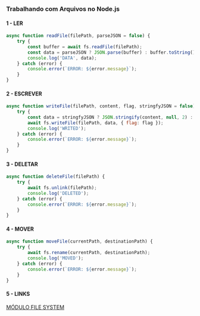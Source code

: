 ### Trabalhando com Arquivos no Node.js

#### 1 - LER

```javascript
async function readFile(filePath, parseJSON = false) {
	try {
		const buffer = await fs.readFile(filePath);
		const data = parseJSON ? JSON.parse(buffer) : buffer.toString();
		console.log('DATA', data);
	} catch (error) {
		console.error(`ERROR: ${error.message}`);
	}
}
```

#### 2 - ESCREVER

```javascript
async function writeFile(filePath, content, flag, stringfyJSON = false) {
	try {
		const data = stringfyJSON ? JSON.stringify(content, null, 2) : content;
		await fs.writeFile(filePath, data, { flag: flag });
		console.log('WRITED');
	} catch (error) {
		console.error(`ERROR: ${error.message}`);
	}
}
```

#### 3 - DELETAR

```javascript
async function deleteFile(filePath) {
	try {
		await fs.unlink(filePath);
		console.log('DELETED');
	} catch (error) {
		console.error(`ERROR: ${error.message}`);
	}
}
```

#### 4 - MOVER

```javascript
async function moveFile(currentPath, destinationPath) {
	try {
		await fs.rename(currentPath, destinationPath);
		console.log('MOVED');
	} catch (error) {
		console.error(`ERROR: ${error.message}`);
	}
}
```

#### 5 - LINKS

[MÓDULO FILE SYSTEM](https://nodejs.org/api/fs.html)
